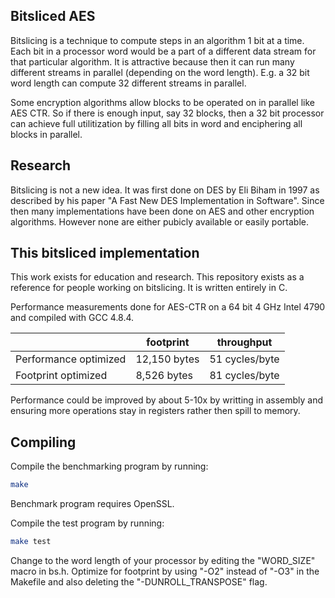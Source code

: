 Bitsliced AES
-------------

Bitslicing is a technique to compute steps in an algorithm 1 bit at a time.  Each bit in a processor word would be a part
of a different data stream for that particular algorithm.  It is attractive because then it can run many different streams 
in parallel (depending on the word length).  E.g. a 32 bit word length can compute 32 different streams in parallel.

Some encryption algorithms allow blocks to be operated on in parallel like AES CTR.  So if there is enough input, say 32 blocks,
then a 32 bit processor can achieve full utilitization by filling all bits in word and enciphering all blocks in parallel.


Research
--------


Bitslicing is not a new idea.  It was first done on DES by Eli Biham in 1997 as described by his paper "A Fast New DES Implementation in Software".
Since then many implementations have been done on AES and other encryption algorithms.  However none are either pubicly available or easily portable.


This bitsliced implementation
-----------------------------

This work exists for education and research.  This repository exists as a reference for people working on bitslicing.
It is written entirely in C.

Performance measurements done for AES-CTR on a 64 bit 4 GHz Intel 4790 and compiled with GCC 4.8.4.

|                      |footprint | throughput |
|----------------------|----------|------------|
|Performance optimized |  12,150 bytes  | 51 cycles/byte |
|Footprint optimized   | 8,526 bytes | 81 cycles/byte |

Performance could be improved by about 5-10x by writting in assembly and ensuring
more operations stay in registers rather then spill to memory.


Compiling
----------

Compile the benchmarking program by running:

```bash
make
```

Benchmark program requires OpenSSL.


Compile the test program by running:

```bash
make test
```

Change to the word length of your processor by editing the "WORD_SIZE" macro in bs.h.  Optimize for
footprint by using "-O2" instead of "-O3" in the Makefile and also deleting the "-DUNROLL_TRANSPOSE" 
flag.


